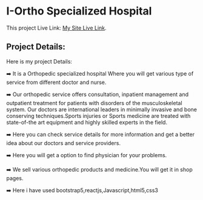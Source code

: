 # I-Ortho Specialized Hospital

This project Live Link: [My Site Live Link](https://stupefied-perlman-d15da1.netlify.app/).

## Project Details:

Here is my project Details:

:arrow_right: It is a Orthopedic specialized hospital Where you will get various type of service from different doctor and nurse.  <br/>

:arrow_right: Our orthopedic service offers consultation, inpatient management and outpatient treatment for patients with disorders of the musculoskeletal system. Our doctors are international leaders in minimally invasive and bone conserving techniques.Sports injuries or Sports medicine are treated with state-of-the art equipment and highly skilled experts in the field.  <br/>

:arrow_right: Here you can check service details for more information and get a better idea about our doctors and service providers.<br/>

:arrow_right: Here you will get a option to find physician for your problems. <br/>

:arrow_right: We sell various orthopedic products and medicine.You will get it in shop pages. <br/>

:arrow_right: Here i have used bootstrap5,reactjs,Javascript,html5,css3